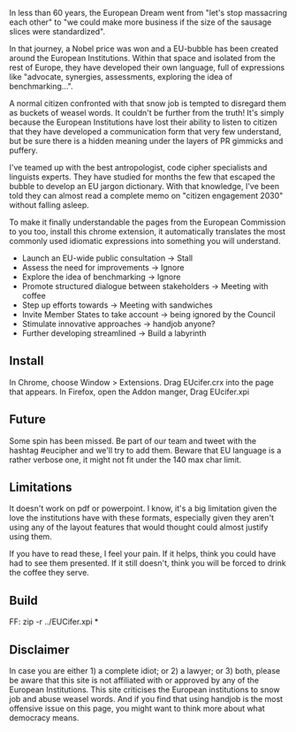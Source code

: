 In less than 60 years, the European Dream went from "let's stop massacring each other" to "we could make more business if the size of the sausage slices were standardized".

In that journey, a Nobel price was won and a EU-bubble has been created around the European Institutions. Within that space and isolated from the rest of Europe, they have developed their own language, full of expressions like "advocate, synergies, assessments, exploring the idea of benchmarking...".

A normal citizen confronted with that snow job is tempted to disregard them as buckets of weasel words. It couldn't be further from the truth! It's simply because the European Institutions have lost their ability to listen to citizen that they have developed a communication form that very few understand, but be sure there is a hidden meaning under the layers of PR gimmicks and puffery.

I've teamed up with the best antropologist, code cipher specialists and linguists experts. They have studied for months the few that escaped the bubble to develop an EU jargon dictionary. With that knowledge, I've been told they can almost read a complete memo on "citizen engagement 2030" without falling asleep.

To make it finally understandable the pages from the European Commission to you too, install this chrome extension, it automatically translates the most commonly used idiomatic expressions into something you will understand.

- Launch an EU-wide public consultation -> Stall
- Assess the need for improvements -> Ignore
- Explore the idea of benchmarking -> Ignore
- Promote structured dialogue between stakeholders -> Meeting with coffee
- Step up efforts towards -> Meeting with sandwiches
- Invite Member States to take account -> being ignored by the Council
- Stimulate innovative approaches -> handjob anyone?
- Further developing streamlined -> Build a labyrinth

Install
--------

In Chrome, choose Window > Extensions. Drag EUcifer.crx into the page that appears.
In Firefox, open the Addon manger, Drag EUcifer.xpi

Future
------
Some spin has been missed. Be part of our team and tweet with the hashtag #eucipher and we'll try to add them. Beware that EU language is a rather verbose one, it might not fit under the 140 max char limit.

Limitations
------
It doesn't work on pdf or powerpoint. I know, it's a big limitation given the love the institutions have with these formats, especially given they aren't using any of the layout features that would thought could almost justify using them.

If you have to read these, I feel your pain. If it helps, think you could have had to see them presented. If it still doesn't, think you will be forced to drink the coffee they serve.

Build
----
FF:
zip -r ../EUCifer.xpi *

Disclaimer
--------

In case you are either 1) a complete idiot; or 2) a lawyer; or 3) both, please be aware that this site is not affiliated with or approved by any of the European Institutions. This site criticises the European institutions to snow job and abuse weasel words. And if you find that using handjob is the most offensive issue on this page, you might want to think more about what democracy means.
